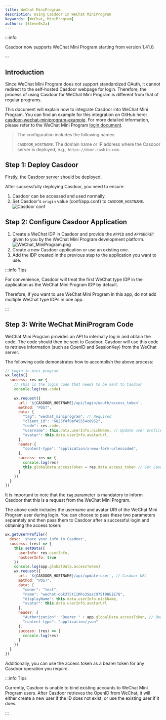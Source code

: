 ```yaml
---
title: WeChat MiniProgram
description: Using Casdoor in WeChat MiniProgram
keywords: [WeChat, MiniProgram]
authors: [Steve0x2a]
---
```


:::info

Casdoor now supports WeChat Mini Program starting from version 1.41.0.

:::

## Introduction

Since WeChat Mini Program does not support standardized OAuth, it cannot redirect to the self-hosted Casdoor webpage for login. Therefore, the process of using Casdoor for WeChat Mini Program is different from that of regular programs.

This document will explain how to integrate Casdoor into WeChat Mini Program. You can find an example for this integration on GitHub here: [casdoor-wechat-miniprogram-example](https://github.com/casdoor/casdoor-wechat-miniprogram-example).
For more detailed information, please refer to the WeChat Mini Program [login document](https://developers.weixin.qq.com/miniprogram/dev/framework/open-ability/login.html).

>The configuration includes the following names:
>
>`CASDOOR_HOSTNAME`: The domain name or IP address where the Casdoor server is deployed, e.g., `https://door.casbin.com`.

## Step 1: Deploy Casdoor

Firstly, the [Casdoor server](/docs/basic/server-installation) should be deployed.

After successfully deploying Casdoor, you need to ensure:

1. Casdoor can be accessed and used normally.
2. Set Casdoor's `origin` value (conf/app.conf) to `CASDOOR_HOSTNAME`.
![Casdoor conf](/img/integration/casdoor_origin.png)

## Step 2: Configure Casdoor Application

1. Create a WeChat IDP in Casdoor and provide the `APPID` and `APPSECRET` given to you by the WeChat Mini Program development platform.
   ![WeChat_MiniProgram.png](/img/integration/javascript/wechat_miniprogram/WeChat_MiniProgram.png)
2. Create a new Casdoor application or use an existing one.
3. Add the IDP created in the previous step to the application you want to use.

:::info Tips

For convenience, Casdoor will treat the first WeChat type IDP in the application as the WeChat Mini Program IDP by default.

Therefore, if you want to use WeChat Mini Program in this app, do not add multiple WeChat type IDPs in one app.

:::

## Step 3: Write WeChat MiniProgram Code

WeChat Mini Program provides an API to internally log in and obtain the code. The code should then be sent to Casdoor.
Casdoor will use this code to retrieve information (such as OpenID and SessionKey) from the WeChat server.

The following code demonstrates how to accomplish the above process:

```js
// Login in mini program
wx.login({
  success: res => {
    // This is the login code that needs to be sent to Casdoor
    console.log(res.code)
    
    wx.request({
      url: `${CASDOOR_HOSTNAME}/api/login/oauth/access_token`,
      method: "POST",
      data: {
        "tag": "wechat_miniprogram", // Required
        "client_id": "6825f4f0af45554c8952",
        "code": res.code,
        "username": this.data.userInfo.nickName, // Update user profile when you log in.
        "avatar": this.data.userInfo.avatarUrl,
      },
      header:{
        "content-type": "application/x-www-form-urlencoded",
      },
      success: res => {
        console.log(res)
        this.globalData.accessToken = res.data.access_token // Get Casdoor's access token
      }
    })
  }
})
```

It is important to note that the `tag` parameter is mandatory to inform Casdoor that this is a request from the WeChat Mini Program.

The above code includes the username and avatar URI of the WeChat Mini Program user during login. You can choose to pass these two parameters separately and then pass them to Casdoor after a successful login and obtaining the access token:

```js
wx.getUserProfile({
  desc: 'share your info to Casdoor', 
  success: (res) => {
    this.setData({
      userInfo: res.userInfo,
      hasUserInfo: true
    })
    console.log(app.globalData.accessToken)
    wx.request({
      url: `${CASDOOR_HOSTNAME}/api/update-user`, // Casdoor URL
      method: "POST",
      data: {
        "owner": "test",
        "name": "wechat-oGk3T5tIiMFo3SazCO75f0HEiE7Q",
        "displayName": this.data.userInfo.nickName,
        "avatar": this.data.userInfo.avatarUrl
      },
      header: {
        "Authorization": "Bearer " + app.globalData.accessToken, // Bearer token
        "content-type": "application/json"
      },
      success: (res) => {
        console.log(res)
      }
    })
  }
})
```

Additionally, you can use the access token as a bearer token for any Casdoor operation you require.

:::info Tips

Currently, Casdoor is unable to bind existing accounts to WeChat Mini Program users. After Casdoor retrieves the OpenID from WeChat, it will either create a new user if the ID does not exist, or use the existing user if it does.

:::
